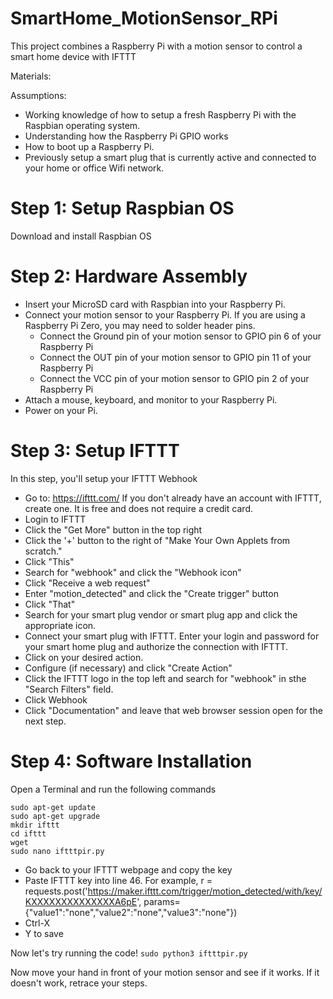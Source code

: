 # SmartHome_MotionSensor_RPi
This project combines a Raspberry Pi with a motion sensor to control a smart home device with IFTTT

Materials:

Assumptions:
- Working knowledge of how to setup a fresh Raspberry Pi with the Raspbian operating system.
- Understanding how the Raspberry Pi GPIO works
- How to boot up a Raspberry Pi.
- Previously setup a smart plug that is currently active and connected to your home or office Wifi network.

# Step 1: Setup Raspbian OS
Download and install Raspbian OS

# Step 2: Hardware Assembly
- Insert your MicroSD card with Raspbian into your Raspberry Pi.
- Connect your motion sensor to your Raspberry Pi. If you are using a Raspberry Pi Zero, you may need to solder header pins.
  - Connect the Ground pin of your motion sensor to GPIO pin 6 of your Raspberry Pi
  - Connect the OUT pin of your motion sensor to GPIO pin 11 of your Raspberry Pi
  - Connect the VCC pin of your motion sensor to GPIO pin 2 of your Raspberry Pi
- Attach a mouse, keyboard, and monitor to your Raspberry Pi.
- Power on your Pi.

# Step 3: Setup IFTTT

In this step, you'll setup your IFTTT Webhook
- Go to: https://ifttt.com/
 If you don't already have an account with IFTTT, create one. It is free and does not require a credit card.
- Login to IFTTT
- Click the "Get More" button in the top right
- Click the '+' button to the right of "Make Your Own Applets from scratch."
- Click "This"
- Search for "webhook" and click the "Webhook icon"
- Click "Receive a web request"
- Enter "motion_detected" and click the "Create trigger" button
- Click "That"
- Search for your smart plug vendor or smart plug app and click the appropriate icon.
- Connect your smart plug with IFTTT. Enter your login and password for your smart home plug and authorize the connection with IFTTT.
- Click on your desired action.
- Configure (if necessary) and click "Create Action"
- Click the IFTTT logo in the top left and search for "webhook" in sthe "Search Filters" field.
- Click Webhook
- Click "Documentation" and leave that web browser session open for the next step.

# Step 4: Software Installation

Open a Terminal and run the following commands

```
sudo apt-get update
sudo apt-get upgrade
mkdir ifttt
cd ifttt
wget
sudo nano iftttpir.py
```
- Go back to your IFTTT webpage and copy the key
- Paste IFTTT key into line 46. 
For example, r = requests.post('https://maker.ifttt.com/trigger/motion_detected/with/key/KXXXXXXXXXXXXXXA6pE', params={"value1":"none","value2":"none","value3":"none"})
- Ctrl-X
- Y to save

Now let's try running the code!
```sudo python3 iftttpir.py```

Now move your hand in front of your motion sensor and see if it works. If it doesn't work, retrace your steps.




  
